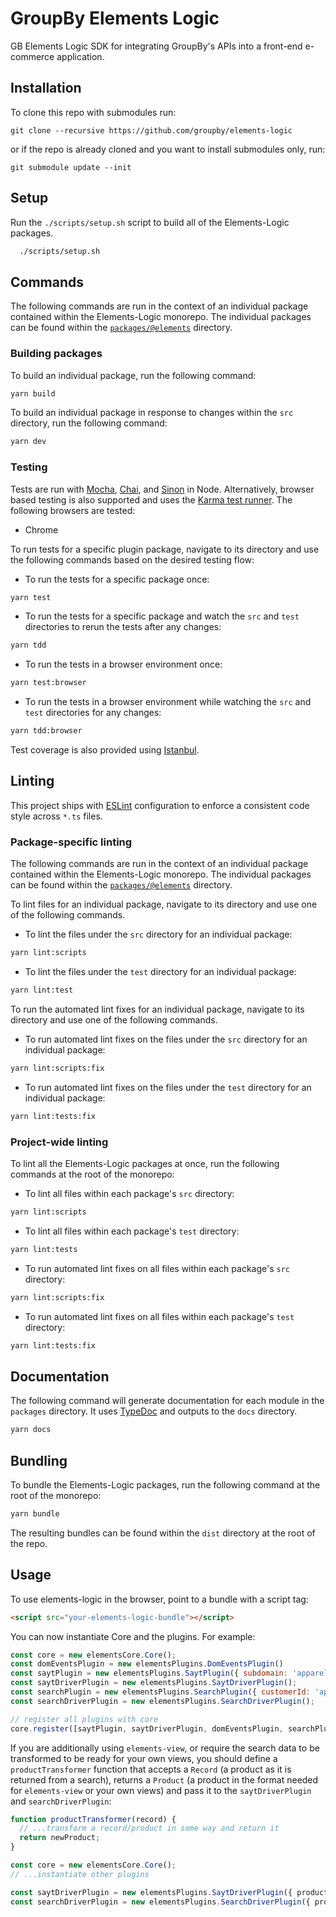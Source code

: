 # GroupBy Elements Logic
GB Elements Logic SDK for integrating GroupBy's APIs into a front-end e-commerce application.

## Installation
To clone this repo with submodules run:
```
git clone --recursive https://github.com/groupby/elements-logic
```
or if the repo is already cloned and you want to install submodules only, run:
```
git submodule update --init
```
## Setup
Run the `./scripts/setup.sh` script to build all of the Elements-Logic packages.
```sh
  ./scripts/setup.sh
```

## Commands
The following commands are run in the context of an individual package contained within the Elements-Logic monorepo. The individual packages can be found within the [`packages/@elements`](packages/@elements) directory.

### Building packages
To build an individual package, run the following command:
```sh
yarn build
```

To build an individual package in response to changes within the `src` directory, run the following command:
```sh
yarn dev
```

### Testing
Tests are run with [Mocha](https://mochajs.org/), [Chai](https://www.chaijs.com/), and [Sinon](https://sinonjs.org/) in Node. Alternatively, browser based testing is also supported and uses the [Karma test runner](https://karma-runner.github.io/latest/index.html). The following browsers are tested:

- Chrome

To run tests for a specific plugin package, navigate to its directory and use the following commands based on the desired testing flow:

- To run the tests for a specific package once:
```sh
yarn test
```
- To run the tests for a specific package and watch the `src` and `test` directories to rerun the tests after any changes:
```sh
yarn tdd
```
- To run the tests in a browser environment once:
```sh
yarn test:browser
```
- To run the tests in a browser environment while watching the `src` and `test` directories for any changes:
```sh
yarn tdd:browser
```

Test coverage is also provided using [Istanbul](https://github.com/istanbuljs/istanbuljs).

## Linting
This project ships with [ESLint](https://eslint.org/) configuration to enforce a consistent code style across `*.ts` files.

### Package-specific linting

The following commands are run in the context of an individual package contained within the Elements-Logic monorepo. The individual packages can be found within the [`packages/@elements`](packages/@elements) directory.

To lint files for an individual package, navigate to its directory and use one of the following commands.

- To lint the files under the `src` directory for an individual package:
```sh
yarn lint:scripts
```

- To lint the files under the `test` directory for an individual package:
```sh
yarn lint:test
```

To run the automated lint fixes for an individual package, navigate to its directory and use one of the following commands.

- To run automated lint fixes on the files under the `src` directory for an individual package:
```sh
yarn lint:scripts:fix
```

- To run automated lint fixes on the files under the `test` directory for an individual package:
```sh
yarn lint:tests:fix
```

### Project-wide linting

To lint all the Elements-Logic packages at once, run the following commands at the root of the monorepo:

- To lint all files within each package's `src` directory:
```sh
yarn lint:scripts
```

- To lint all files within each package's `test` directory:
```sh
yarn lint:tests
```

- To run automated lint fixes on all files within each package's `src` directory:
```sh
yarn lint:scripts:fix
```

- To run automated lint fixes on all files within each package's `test` directory:
```sh
yarn lint:tests:fix
```

## Documentation
The following command will generate documentation for each module in the `packages` directory. It uses [TypeDoc](https://typedoc.org/) and outputs to the `docs` directory.
```sh
yarn docs
```

## Bundling
To bundle the Elements-Logic packages, run the following command at the root of the monorepo:
```sh
yarn bundle
```

The resulting bundles can be found within the `dist` directory at the root of the repo.

## Usage
To use elements-logic in the browser, point to a bundle with a script tag:

```html
<script src="your-elements-logic-bundle"></script>
```

You can now instantiate Core and the plugins. For example:

```js
const core = new elementsCore.Core();
const domEventsPlugin = new elementsPlugins.DomEventsPlugin()
const saytPlugin = new elementsPlugins.SaytPlugin({ subdomain: 'apparel' });
const saytDriverPlugin = new elementsPlugins.SaytDriverPlugin();
const searchPlugin = new elementsPlugins.SearchPlugin({ customerId: 'apparel' });
const searchDriverPlugin = new elementsPlugins.SearchDriverPlugin();

// register all plugins with core
core.register([saytPlugin, saytDriverPlugin, domEventsPlugin, searchPlugin, searchDriverPlugin]);
```

If you are additionally using `elements-view`, or require the search data to be transformed to be ready for your own views, you should define a `productTransformer` function that accepts a `Record` (a product as it is returned from a search), returns a `Product` (a product in the format needed for `elements-view` or your own views) and pass it to the `saytDriverPlugin` and `searchDriverPlugin`:

```js
function productTransformer(record) {
  // ...transform a record/product in some way and return it
  return newProduct;
}

const core = new elementsCore.Core();
// ...instantiate other plugins

const saytDriverPlugin = new elementsPlugins.SaytDriverPlugin({ productTransformer });
const searchDriverPlugin = new elementsPlugins.SearchDriverPlugin({ productTransformer });
```
